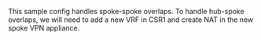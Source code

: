 This sample config handles spoke-spoke overlaps. To handle hub-spoke overlaps, we will need to add a new VRF in CSR1 and create NAT in the new spoke VPN appliance.
